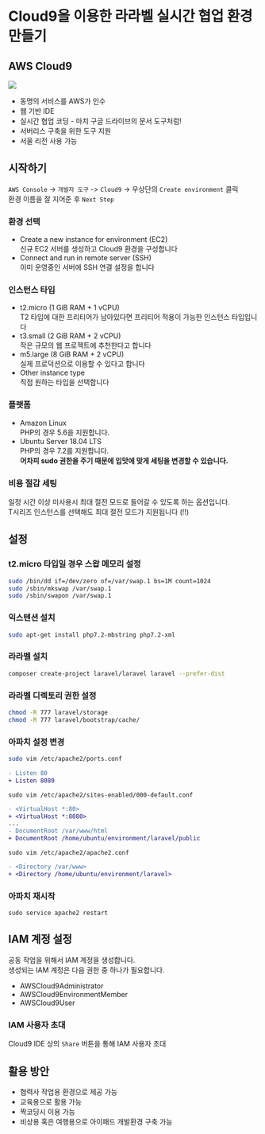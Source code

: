 # Cloud9을 이용한 라라벨 실시간 협업 환경 만들기

## AWS Cloud9

<img src="https://d1.awsstatic.com/product-marketing/Tulip/C9-Collab-Image@3x.e03a65d9488633c154358430540ab363dd1e8f45.png">

- 동명의 서비스를 AWS가 인수
- 웹 기반 IDE
- 실시간 협업 코딩 - 마치 구글 드라이브의 문서 도구처럼!
- 서버리스 구축을 위한 도구 지원
- 서울 리전 사용 가능

## 시작하기

`AWS Console` -> `개발자 도구` -> `Cloud9` -> 우상단의 `Create environment` 클릭  
환경 이름을 잘 지어준 후 `Next Step`  

### 환경 선택

- Create a new instance for environment (EC2)  
   신규 EC2 서버를 생성하고 Cloud9 환경을 구성합니다
- Connect and run in remote server (SSH)  
   이미 운영중인 서버에 SSH 연결 설정을 합니다

### 인스턴스 타입

- t2.micro (1 GiB RAM + 1 vCPU)  
   T2 타입에 대한 프리티어가 남아있다면 프리티어 적용이 가능한 인스턴스 타입입니다
- t3.small (2 GiB RAM + 2 vCPU)  
   작은 규모의 웹 프로젝트에 추천한다고 합니다
- m5.large (8 GiB RAM + 2 vCPU)  
   실제 프로덕션으로 이용할 수 있다고 합니다
- Other instance type  
   직접 원하는 타입을 선택합니다

### 플랫폼

- Amazon Linux  
   PHP의 경우 5.6을 지원합니다.
- Ubuntu Server 18.04 LTS  
   PHP의 경우 7.2를 지원합니다.  
**어차피 sudo 권한을 주기 때문에 입맛에 맞게 세팅을 변경할 수 있습니다.**

### 비용 절감 세팅

일정 시간 이상 미사용시 최대 절전 모드로 들어갈 수 있도록 하는 옵션입니다.  
T시리즈 인스턴스를 선택해도 최대 절전 모드가 지원됩니다 (!!)


## 설정

### t2.micro 타입일 경우 스왑 메모리 설정

```bash
sudo /bin/dd if=/dev/zero of=/var/swap.1 bs=1M count=1024
sudo /sbin/mkswap /var/swap.1
sudo /sbin/swapon /var/swap.1
```

### 익스텐션 설치

```bash
sudo apt-get install php7.2-mbstring php7.2-xml
```

### 라라벨 설치

```bash
composer create-project laravel/laravel laravel --prefer-dist
```

### 라라벨 디렉토리 권한 설정

```bash
chmod -R 777 laravel/storage
chmod -R 777 laravel/bootstrap/cache/
```

### 아파치 설정 변경

```bash
sudo vim /etc/apache2/ports.conf
```
```diff
- Listen 80
+ Listen 8080
```

```
sudo vim /etc/apache2/sites-enabled/000-default.conf
```
```diff
- <VirtualHost *:80>
+ <VirtualHost *:8080>
...
- DocumentRoot /var/www/html
+ DocumentRoot /home/ubuntu/environment/laravel/public
```

```
sudo vim /etc/apache2/apache2.conf
```
```diff
- <Directory /var/www>
+ <Directory /home/ubuntu/environment/laravel>
```

### 아파치 재시작

```
sudo service apache2 restart
```

## IAM 계정 설정

공동 작업을 위해서 IAM 계정을 생성합니다.  
생성되는 IAM 계정은 다음 권한 중 하나가 필요합니다.

- AWSCloud9Administrator
- AWSCloud9EnvironmentMember
- AWSCloud9User

### IAM 사용자 초대

Cloud9 IDE 상의 `Share` 버튼을 통해 IAM 사용자 초대

## 활용 방안

- 협력사 작업용 환경으로 제공 가능
- 교육용으로 활용 가능
- 짝코딩시 이용 가능
- 비상용 혹은 여행용으로 아이패드 개발환경 구축 가능
